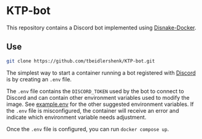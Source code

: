 # KTP-bot

This repository contains a Discord bot implemented using [Disnake-Docker](https://github.com/jlgingrich/Disnake-Docker).

## Use

```bash
git clone https://github.com/tbeidlershenk/KTP-bot.git
```

The simplest way to start a container running a bot registered with [Discord](https://discord.com/developers/applications) is by creating an `.env` file.

The `.env` file contains the `DISCORD_TOKEN` used by the bot to connect to Discord and can contain other environment variables used to modify the image. See [example.env](./example.env) for the other suggested environment variables. If the `.env` file is misconfigured, the container will receive an error and indicate which environment variable needs adjustment.

Once the `.env` file is configured, you can run `docker compose up`.

